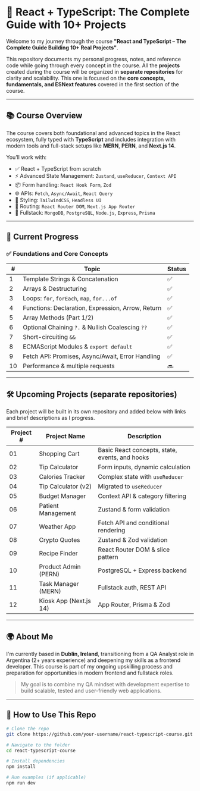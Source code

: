 # 🚀 React + TypeScript: The Complete Guide with 10+ Projects

Welcome to my journey through the course **"React and TypeScript – The Complete Guide Building 10+ Real Projects"**.

This repository documents my personal progress, notes, and reference code while going through every concept in the course. All the **projects** created during the course will be organized in **separate repositories** for clarity and scalability. This one is focused on the **core concepts, fundamentals, and ESNext features** covered in the first section of the course.

---

## 📚 Course Overview

The course covers both foundational and advanced topics in the React ecosystem, fully typed with **TypeScript** and includes integration with modern tools and full-stack setups like **MERN**, **PERN**, and **Next.js 14**.

You’ll work with:

- ✅ React + TypeScript from scratch
- ⚡️ Advanced State Management: `Zustand`, `useReducer`, `Context API`
- 📦 Form handling: `React Hook Form`, `Zod`
- 🌐 APIs: `Fetch`, `Async/Await`, `React Query`
- 💄 Styling: `TailwindCSS`, `Headless UI`
- 🔀 Routing: `React Router DOM`, `Next.js App Router`
- 🧩 Fullstack: `MongoDB`, `PostgreSQL`, `Node.js`, `Express`, `Prisma`

---

## 📘 Current Progress

### ✅ Foundations and Core Concepts

| # | Topic | Status |
|--|------------------------------|--------|
| 1 | Template Strings & Concatenation | ✅ |
| 2 | Arrays & Destructuring | ✅ |
| 3 | Loops: `for`, `forEach`, `map`, `for...of` | ✅ |
| 4 | Functions: Declaration, Expression, Arrow, Return | ✅ |
| 5 | Array Methods (Part 1/2) | ✅ |
| 6 | Optional Chaining `?.` & Nullish Coalescing `??` | ✅ |
| 7 | Short-circuiting `&&` | ✅ |
| 8 | ECMAScript Modules & `export default` | ✅ |
| 9 | Fetch API: Promises, Async/Await, Error Handling | ✅ |
| 10 | Performance & multiple requests | 🔜 |

---

## 🛠️ Upcoming Projects (separate repositories)

Each project will be built in its own repository and added below with links and brief descriptions as I progress.

| Project # | Project Name | Description |
|-----------|--------------|-------------|
| 01 | Shopping Cart | Basic React concepts, state, events, and hooks |
| 02 | Tip Calculator | Form inputs, dynamic calculation |
| 03 | Calories Tracker | Complex state with `useReducer` |
| 04 | Tip Calculator (v2) | Migrated to `useReducer` |
| 05 | Budget Manager | Context API & category filtering |
| 06 | Patient Management | Zustand & form validation |
| 07 | Weather App | Fetch API and conditional rendering |
| 08 | Crypto Quotes | Zustand & Zod validation |
| 09 | Recipe Finder | React Router DOM & slice pattern |
| 10 | Product Admin (PERN) | PostgreSQL + Express backend |
| 11 | Task Manager (MERN) | Fullstack auth, REST API |
| 12 | Kiosk App (Next.js 14) | App Router, Prisma & Zod |

---

## 🌍 About Me

I'm currently based in **Dublin, Ireland**, transitioning from a QA Analyst role in Argentina (2+ years experience) and deepening my skills as a frontend developer. This course is part of my ongoing upskilling process and preparation for opportunities in modern frontend and fullstack roles.

> My goal is to combine my QA mindset with development expertise to build scalable, tested and user-friendly web applications.

---

## 📌 How to Use This Repo

```bash
# Clone the repo
git clone https://github.com/your-username/react-typescript-course.git

# Navigate to the folder
cd react-typescript-course

# Install dependencies
npm install

# Run examples (if applicable)
npm run dev
